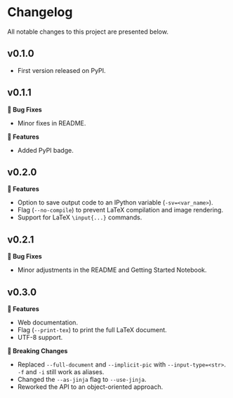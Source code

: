 # Changelog

All notable changes to this project are presented below.

## v0.1.0

- First version released on PyPI.

## v0.1.1

**🐞 Bug Fixes**

- Minor fixes in README.

**🚀 Features**

- Added PyPI badge.

## v0.2.0

**🚀 Features**

- Option to save output code to an IPython variable (`-sv=<var_name>`).
- Flag (`--no-compile`) to prevent LaTeX compilation and image rendering.
- Support for LaTeX `\input{...}` commands.

## v0.2.1

**🐞 Bug Fixes**

- Minor adjustments in the README and Getting Started Notebook.

## v0.3.0

**🚀 Features**

- Web documentation.
- Flag (`--print-tex`) to print the full LaTeX document.
- UTF-8 support.

**🚨 Breaking Changes**

- Replaced `--full-document` and `--implicit-pic` with `--input-type=<str>`. `-f` and `-i` still work as aliases.
- Changed the `--as-jinja` flag to `--use-jinja`.
- Reworked the API to an object-oriented approach.